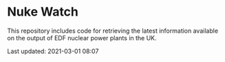 # Nuke Watch

This repository includes code for retrieving the latest information available on the output of EDF nuclear power plants in the UK.

Last updated: 2021-03-01 08:07